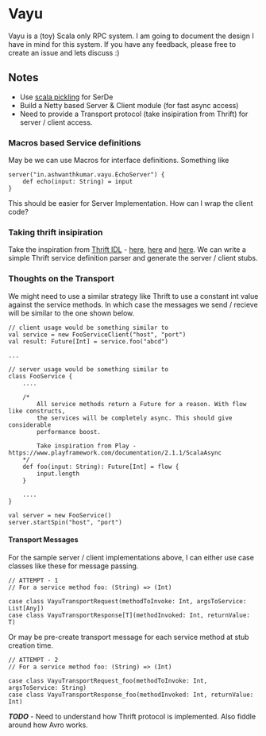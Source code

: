 # Vayu

Vayu is a (toy) Scala only RPC system. I am going to document the design I have in mind for this system. If you have any feedback, please free to create an issue and lets discuss :)

## Notes
- Use [scala pickling](https://github.com/scala/pickling) for SerDe
- Build a Netty based Server & Client module (for fast async access)
- Need to provide a Transport protocol (take insipiration from Thrift) for server / client access.

### Macros based Service definitions
May be we can use Macros for interface definitions. Something like
```
server("in.ashwanthkumar.vayu.EchoServer") {
	def echo(input: String) = input
}
```
This should be easier for Server Implementation. How can I wrap the client code? 

### Taking thrift insipiration
Take the inspiration from [Thrift IDL](https://thrift.apache.org/docs/idl) - [here](https://git-wip-us.apache.org/repos/asf?p=thrift.git;a=blob_plain;f=contrib/fb303/if/fb303.thrift;hb=HEAD), [here](https://git-wip-us.apache.org/repos/asf?p=thrift.git;a=blob_plain;f=test/ThriftTest.thrift;hb=HEAD) and [here](http://svn.apache.org/viewvc/cassandra/trunk/interface/cassandra.thrift?view=co). We can write a simple Thrift service definition parser and generate the server / client stubs. 

### Thoughts on the Transport
We might need to use a similar strategy like Thrift to use a constant int value against the service methods. In which case the messages we send / recieve will be similar to the one shown below.
```
// client usage would be something similar to
val service = new FooServiceClient("host", "port")
val result: Future[Int] = service.foo("abcd")

...

// server usage would be something similar to 
class FooService {
	....

	/*
		All service methods return a Future for a reason. With flow like constructs, 
		the services will be completely async. This should give considerable 
		performance boost.

		Take inspiration from Play - https://www.playframework.com/documentation/2.1.1/ScalaAsync
	*/
	def foo(input: String): Future[Int] = flow {
		input.length
	}

	....
}

val server = new FooService()
server.startSpin("host", "port")
```

#### Transport Messages

For the sample server / client implementations above, I can either use case classes like these for message passing.

```
// ATTEMPT - 1
// For a service method foo: (String) => (Int)

case class VayuTransportRequest(methodToInvoke: Int, argsToService: List[Any])
case class VayuTransportResponse[T](methodInvoked: Int, returnValue: T)
```

Or may be pre-create transport message for each service method at stub creation time.

```
// ATTEMPT - 2
// For a service method foo: (String) => (Int)

case class VayuTransportRequest_foo(methodToInvoke: Int, argsToService: String)
case class VayuTransportResponse_foo(methodInvoked: Int, returnValue: Int)
```

***TODO*** - Need to understand how Thrift protocol is implemented. Also fiddle around how Avro works.
